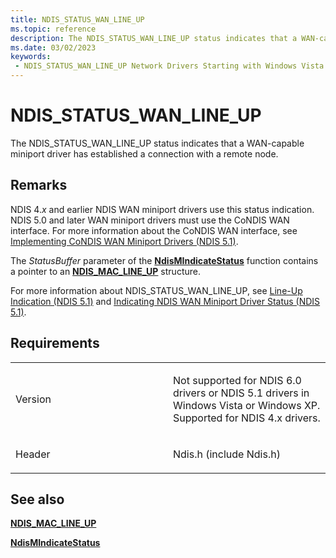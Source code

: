 ```yaml
---
title: NDIS_STATUS_WAN_LINE_UP
ms.topic: reference
description: The NDIS_STATUS_WAN_LINE_UP status indicates that a WAN-capable miniport driver has established a connection with a remote node.
ms.date: 03/02/2023
keywords:
 - NDIS_STATUS_WAN_LINE_UP Network Drivers Starting with Windows Vista
---
```


# NDIS\_STATUS\_WAN\_LINE\_UP


The NDIS\_STATUS\_WAN\_LINE\_UP status indicates that a WAN-capable miniport driver has established a connection with a remote node.

## Remarks

NDIS 4.*x* and earlier NDIS WAN miniport drivers use this status indication. NDIS 5.0 and later WAN miniport drivers must use the CoNDIS WAN interface. For more information about the CoNDIS WAN interface, see [Implementing CoNDIS WAN Miniport Drivers (NDIS 5.1)](/previous-versions/windows/hardware/network/ff546752(v=vs.85)).

The *StatusBuffer* parameter of the [**NdisMIndicateStatus**](/windows-hardware/drivers/ddi/ndis/nf-ndis-ndismindicatestatus) function contains a pointer to an [**NDIS\_MAC\_LINE\_UP**](/previous-versions/windows/hardware/network/ff557058(v=vs.85)) structure.

For more information about NDIS\_STATUS\_WAN\_LINE\_UP, see [Line-Up Indication (NDIS 5.1)](/previous-versions/windows/hardware/network/ff549189(v=vs.85)) and [Indicating NDIS WAN Miniport Driver Status (NDIS 5.1)](/previous-versions/windows/hardware/network/ff546867(v=vs.85)).

## Requirements

<table>
<colgroup>
<col width="50%" />
<col width="50%" />
</colgroup>
<tbody>
<tr class="odd">
<td><p>Version</p></td>
<td><p>Not supported for NDIS 6.0 drivers or NDIS 5.1 drivers in Windows Vista or Windows XP. Supported for NDIS 4.x drivers.</p></td>
</tr>
<tr class="even">
<td><p>Header</p></td>
<td>Ndis.h (include Ndis.h)</td>
</tr>
</tbody>
</table>

## See also


[**NDIS\_MAC\_LINE\_UP**](/previous-versions/windows/hardware/network/ff557058(v=vs.85))

[**NdisMIndicateStatus**](/windows-hardware/drivers/ddi/ndis/nf-ndis-ndismindicatestatus)

 

